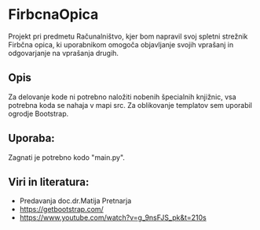# FirbcnaOpica
Projekt pri predmetu Računalništvo, kjer bom napravil svoj spletni strežnik Firbčna opica, ki uporabnikom omogoča objavljanje svojih vprašanj in odgovarjanje na vprašanja drugih.

## Opis

Za delovanje kode ni potrebno naložiti nobenih špecialnih knjižnic, vsa potrebna koda se nahaja v mapi src. Za oblikovanje templatov sem uporabil ogrodje Bootstrap. 

## Uporaba:

Zagnati je potrebno kodo "main.py".

## Viri in literatura:

- Predavanja doc.dr.Matija Pretnarja
- https://getbootstrap.com/
- https://www.youtube.com/watch?v=g_9nsFJS_pk&t=210s
